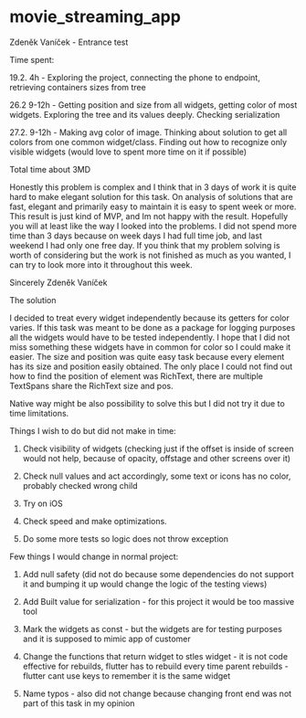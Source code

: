 # movie_streaming_app

Zdeněk Vaníček - Entrance test


Time spent:

19.2. 4h - Exploring the project, connecting the phone to endpoint, retrieving containers sizes from tree

26.2 9-12h - Getting position and size from all widgets, getting color of most widgets.
Exploring the tree and its values deeply.
Checking serialization

27.2. 9-12h -  Making avg color of image.
Thinking about solution to get all colors from one common widget/class.
Finding out how to recognize only visible widgets (would love to spent more time on it if possible)

Total time about 3MD

Honestly this problem is complex and I think that in 3 days of work it is quite hard to make elegant solution for this task.
On analysis of solutions that are fast, elegant and primarily easy to maintain it is easy to spent week or more.
This result is just kind of MVP, and Im not happy with the result.
Hopefully you will at least like the way I looked into the problems.
I did not spend more time than 3 days because on week days I had full time job, and last weekend I had only one free day.
If you think that my problem solving is worth of considering but the work is not finished as much as you wanted,
I can try to look more into it throughout this week.

Sincerely Zdeněk Vaníček


The solution

I decided to treat every widget independently because its getters for color varies.
If this task was meant to be done as a package for logging purposes all the widgets would
have to be tested independently. I hope that I did not miss something these widgets have in common
for color so I could make it easier. The size and position was quite easy task because every element
has its size and position easily obtained. The only place I could not find out how to find
the position of element was RichText, there are multiple TextSpans share the RichText size and pos.

Native way might be also possibility to solve this but I did not try it due to time limitations.


Things I wish to do but did not make in time:

1. Check visibility of widgets (checking just if the offset is inside of screen would not help, because of opacity, offstage and other screens over it)

2. Check null values and act accordingly, some text or icons has no color, probably checked wrong child

3. Try on iOS

4. Check speed and make optimizations.

5. Do some more tests so logic does not throw exception



Few things I would change in normal project:

1. Add null safety (did not do because some dependencies do not support it and bumping it up would change the logic of the testing views)

2. Add Built value for serialization - for this project it would be too massive tool

3. Mark the widgets as const - but the widgets are for testing purposes and it is supposed to mimic app of customer

4. Change the functions that return widget to stles widget - it is  not code effective for rebuilds,
   flutter has to rebuild every time parent rebuilds - flutter cant use keys to remember it is the same widget
   
5. Name typos - also did not change because changing front end was not part of this task in my opinion



